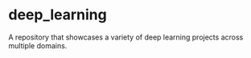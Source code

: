 # deep_learning
A repository that showcases a variety of deep learning projects across multiple domains.
